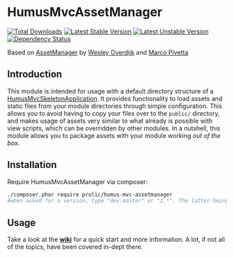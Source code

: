 # HumusMvcAssetManager

[![Total Downloads](https://poser.pugx.org/prolic/humus-mvc-assetmanager/downloads.png)](https://packagist.org/packages/prolic/humus-mvc-assetmanager)
[![Latest Stable Version](https://poser.pugx.org/prolic/humus-mvc-assetmanager/v/stable.png)](https://packagist.org/packages/prolic/humus-mvc-assetmanager)
[![Latest Unstable Version](https://poser.pugx.org/prolic/humus-mvc-assetmanager/v/unstable.png)](https://packagist.org/packages/prolic/humus-mvc-assetmanager)
[![Dependency Status](https://www.versioneye.com/package/php:prolic:humus-mvc-assetmanager/badge.png)](https://www.versioneye.com/package/php:prolic:humus-mvc-assetmanager)

Based on [AssetManager](https://github.com/RWOverdijk/AssetManager) by [Wesley Overdijk](http://blog.spoonx.nl/) and [Marco Pivetta](http://ocramius.github.com/)

## Introduction
This module is intended for usage with a default directory structure of a
[HumusMvcSkeletonApplication](https://github.com/prolic/HumusMvcSkeletonApplication/). It provides functionality to load
assets and static files from your module directories through simple configuration.
This allows you to avoid having to copy your files over to the `public/` directory, and makes usage of assets very
similar to what already is possible with view scripts, which can be overridden by other modules.
In a nutshell, this module allows you to package assets with your module working *out of the box*.

## Installation

Require HumusMvcAssetManager via composer:

```sh
./composer.phar require prolic/humus-mvc-assetmanager
#when asked for a version, type "dev-master" or "1.*". The latter being prefered.
```

## Usage

Take a look at the **[wiki](https://github.com/RWOverdijk/AssetManager/wiki)** for a quick start and more information.
A lot, if not all of the topics, have been covered in-dept there.
